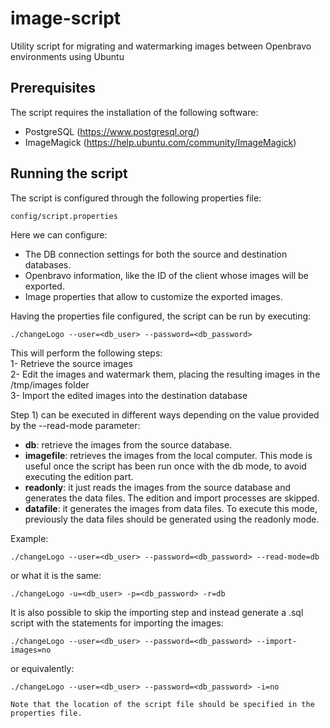 # image-script
Utility script for migrating and watermarking images between Openbravo environments using Ubuntu

## Prerequisites
The script requires the installation of the following software:
- PostgreSQL (https://www.postgresql.org/)
- ImageMagick (https://help.ubuntu.com/community/ImageMagick)

## Running the script
The script is configured through the following properties file:
```
config/script.properties
```
Here we can configure:
- The DB connection settings for both the source and destination databases.
- Openbravo information, like the ID of the client whose images will be exported.
- Image properties that allow to customize the exported images.

Having the properties file configured, the script can be run by executing:
```
./changeLogo --user=<db_user> --password=<db_password>
```
This will perform the following steps:<br/>
1- Retrieve the source images<br/>
2- Edit the images and watermark them, placing the resulting images in the /tmp/images folder<br/>
3- Import the edited images into the destination database<br/>

Step 1) can be executed in different ways depending on the value provided by the --read-mode parameter:

- <b>db</b>: retrieve the images from the source database.
- <b>imagefile</b>: retrieves the images from the local computer. This mode is useful once the script has been run once with the db mode, to avoid executing the edition part.
- <b>readonly</b>: it just reads the images from the source database and generates the data files. The edition and import processes are skipped.
- <b>datafile</b>: it generates the images from data files. To execute this mode, previously the data files should be generated using the readonly mode.

Example:

```
./changeLogo --user=<db_user> --password=<db_password> --read-mode=db
```
or what it is the same:
```
./changeLogo -u=<db_user> -p=<db_password> -r=db
```
It is also possible to skip the importing step and instead generate a .sql script with the statements for importing the images:
```
./changeLogo --user=<db_user> --password=<db_password> --import-images=no
```
or equivalently:
```
./changeLogo --user=<db_user> --password=<db_password> -i=no

Note that the location of the script file should be specified in the properties file.

